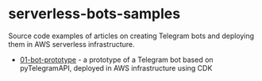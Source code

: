 # serverless-bots-samples

Source code examples of articles on creating Telegram bots and deploying them in AWS serverless infrastructure.
- [01-bot-prototype](https://github.com/rrralf/serverless-bots-samples/tree/main/01-bot-prototype) - a prototype of a Telegram bot based on pyTelegramAPI, deployed in AWS infrastructure using CDK
